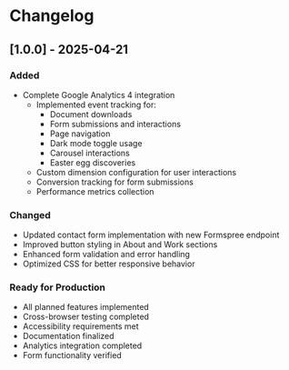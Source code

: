 # Changelog

## [1.0.0] - 2025-04-21

### Added
- Complete Google Analytics 4 integration
  - Implemented event tracking for:
    - Document downloads
    - Form submissions and interactions
    - Page navigation
    - Dark mode toggle usage
    - Carousel interactions
    - Easter egg discoveries
  - Custom dimension configuration for user interactions
  - Conversion tracking for form submissions
  - Performance metrics collection

### Changed
- Updated contact form implementation with new Formspree endpoint
- Improved button styling in About and Work sections
- Enhanced form validation and error handling
- Optimized CSS for better responsive behavior

### Ready for Production
- All planned features implemented
- Cross-browser testing completed
- Accessibility requirements met
- Documentation finalized
- Analytics integration completed
- Form functionality verified